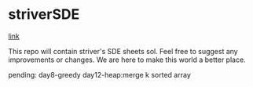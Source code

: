 # striverSDE

[link](https://takeuforward.org/interviews/strivers-sde-sheet-top-coding-interview-problems)

This repo will contain striver's SDE sheets sol. Feel free to suggest any improvements or changes.
We are here to make this world a better place.

pending:
day8-greedy
day12-heap:merge k sorted array
